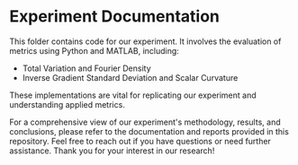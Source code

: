 # Experiment Documentation

This folder contains code for our experiment. It involves the evaluation of metrics using Python and MATLAB, including:

- Total Variation and Fourier Density
- Inverse Gradient Standard Deviation and Scalar Curvature

These implementations are vital for replicating our experiment and understanding applied metrics.

For a comprehensive view of our experiment's methodology, results, and conclusions, please refer to the documentation and reports provided in this repository. Feel free to reach out if you have questions or need further assistance. Thank you for your interest in our research!